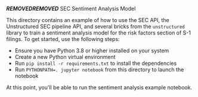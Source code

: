 ***REMOVED******REMOVED*** SEC Sentiment Analysis Model

This directory contains an example of how to use the SEC API, the Unstructured SEC pipeline API,
and several bricks from the `unstructured` library to train a sentiment analysis model for the
risk factors section of S-1 filings. To get started, use the following steps:

- Ensure you have Python 3.8 or higher installed on your system
- Create a new Python virtual environment
- Run `pip install -r requirements.txt` to install the dependencies
- Run `PYTHONPATH=. jupyter notebook` from this directory to launch the notebook

At this point, you'll be able to run the sentiment analysis example notebook.

